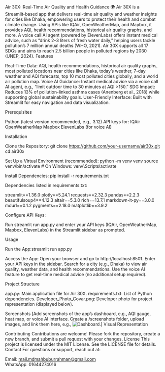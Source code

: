Air 30X: Real-Time Air Quality and Health Guidance 🌍
Air 30X is a Streamlit-based app that delivers real-time air quality and weather insights for cities like Dhaka, empowering users to protect their health and combat climate change. Using APIs like IQAir, OpenWeatherMap, and Mapbox, it provides AQI, health recommendations, historical air quality graphs, and more. A voice call AI agent (powered by ElevenLabs) offers instant medical advice, such as “drink 2–3 liters of fresh water daily,” helping users tackle pollution’s 7 million annual deaths (WHO, 2021). Air 30X supports all 17 SDGs and aims to reach 2.5 billion people in polluted regions by 2030 (UNEP, 2024).
Features

Real-Time Data: AQI, health recommendations, historical air quality graphs, most polluted locations near cities like Dhaka, today’s weather, 7-day weather and AQI forecasts, top 10 most polluted cities globally, and a world air pollution map.
Voice AI Guidance: Instant medical advice via a voice call AI agent, e.g., “limit outdoor time to 30 minutes at AQI >150.”
SDG Impact: Reduces 13% of pollution-linked asthma cases (Anenberg et al., 2018) while supporting global sustainability goals.
User-Friendly Interface: Built with Streamlit for easy navigation and data visualization.

Prerequisites

Python (latest version recommended, e.g., 3.12)
API keys for:
IQAir
OpenWeatherMap
Mapbox
ElevenLabs (for voice AI)



Installation

Clone the Repository:
git clone https://github.com/your-username/air30x.git
cd air30x


Set Up a Virtual Environment (recommended):
python -m venv venv
source venv/bin/activate  # On Windows: venv\Scripts\activate


Install Dependencies:
pip install -r requirements.txt

Dependencies listed in requirements.txt:

streamlit==1.36.0
plotly==5.24.1
requests==2.32.3
pandas==2.2.3
beautifulsoup4==4.12.3
altair==5.3.0
rich==13.7.1
markdown-it-py==3.0.0
mdurl==0.1.2
pygments==2.18.0
matplotlib==3.9.2


Configure API Keys:

Run streamlit run app.py and enter your API keys (IQAir, OpenWeatherMap, Mapbox, ElevenLabs) in the Streamlit sidebar as prompted.



Usage

Run the App:streamlit run app.py


Access the App:
Open your browser and go to http://localhost:8501.
Enter your API keys in the sidebar.
Search for a city (e.g., Dhaka) to view air quality, weather data, and health recommendations.
Use the voice AI feature to get real-time medical advice (no additional setup required).



Project Structure

app.py: Main application file for Air 30X.
requirements.txt: List of Python dependencies.
Developer_Photo_Covar.png: Developer photo for project representation (displayed below).

Screenshots
[Add screenshots of the app’s dashboard, e.g., AQI gauge, heat map, or voice AI interface. Create a /screenshots folder, upload images, and link them here, e.g., ![Dashboard](screenshots/dashboard.png).]
Visual Representation

Contributing
Contributions are welcome! Please fork the repository, create a new branch, and submit a pull request with your changes.
License
This project is licensed under the MIT License. See the LICENSE file for details.
Contact
For questions or support, reach out at:  

Email: mail.mdmahbuburrahman@gmail.com  
WhatsApp: 01644274016
